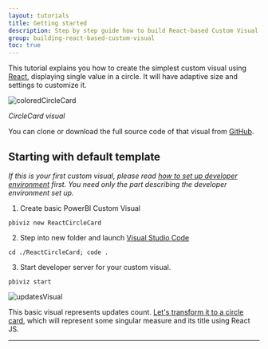 ```yaml
---
layout: tutorials
title: Getting started
description: Step by step guide how to build React-based Custom Visual
group: building-react-based-custom-visual
toc: true
---
```


This tutorial explains you how to create the simplest custom visual using [React](https://reactjs.org/), displaying single value in a circle. It will have adaptive size and settings to customize it.

![coloredCircleCard](../images/coloredCircleCard.png)

_CircleCard visual_

You can clone or download the full source code of that visual from [GitHub](https://github.com/Microsoft/powerbi-visuals-circlecard-react).


## Starting with default template

_If this is your first custom visual, please read [how to set up developer environment](https://docs.microsoft.com/en-us/power-bi/developer/custom-visual-develop-tutorial#prerequisites) first. You need only the part describing the developer environment set up._

1. Create basic PowerBI Custom Visual
  ```
  pbiviz new ReactCircleCard 
  ```

2. Step into new folder and launch [Visual Studio Code](https://code.visualstudio.com/)
  ```
  cd ./ReactCircleCard; code .
  ```

3. Start developer server for your custom visual.
  ```
  pbiviz start
  ```

![updatesVisual](../images/updatesVisual.png)

This basic visual represents updates count. [Let's transform it to a circle card](../developing-react-component/), which will represent some singular measure and its title using React JS.

---------
